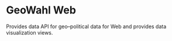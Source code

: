 # GeoWahl Web
Provides data API for geo–political data for Web and provides data visualization views.
